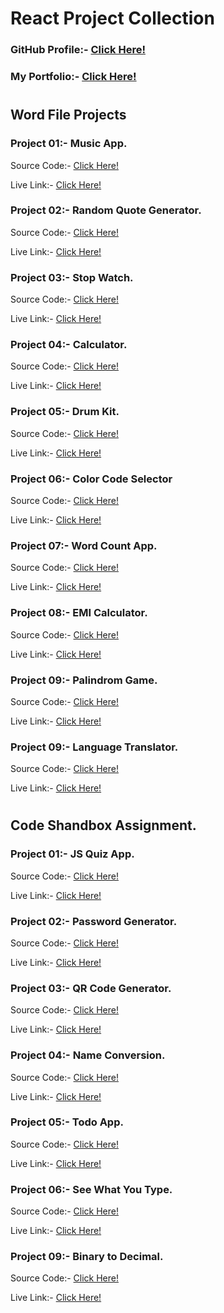 # React Project Collection

### GitHub Profile:- [Click Here!](https://github.com/amarjeetk123)

### My Portfolio:- [Click Here!](https://amarjeet-portfolio.netlify.app/)

#
#
## Word File Projects
### Project 01:- Music App.
Source Code:- [Click Here!](https://github.com/amarjeetk123/Music-Player)

Live Link:-  [Click Here!](https://amarjeet-music-player.netlify.app/)


### Project 02:- Random Quote Generator.
Source Code:- [Click Here!](https://github.com/amarjeetk123/Random-Quote-Generator)

Live Link:-  [Click Here!](https://amarjeet-random-quotes-generator.netlify.app/)

### Project 03:- Stop Watch.
Source Code:- [Click Here!](https://github.com/amarjeetk123/Stop-Watch)

Live Link:-  [Click Here!](https://amarjeet-stop-watch-app.netlify.app/)

### Project 04:- Calculator.
Source Code:- [Click Here!](https://github.com/amarjeetk123/Calculator_app)

Live Link:-  [Click Here!](https://amarjeet-calculator-app.netlify.app/)

### Project 05:- Drum Kit.
Source Code:- [Click Here!](https://github.com/amarjeetk123/Drum-Kit)

Live Link:-  [Click Here!](https://amarjeet-drum-kit.netlify.app/)

### Project 06:- Color Code Selector
Source Code:- [Click Here!](https://github.com/amarjeetk123/Color-Picker-Website)

Live Link:-  [Click Here!](https://color-picker-website.netlify.app/)

### Project 07:- Word Count App.
Source Code:- [Click Here!](https://github.com/amarjeetk123/Word-Count-App)

Live Link:-  [Click Here!](https://word-count-app.netlify.app/)

### Project 08:- EMI Calculator.
Source Code:- [Click Here!](https://github.com/amarjeetk123/EMI-Calculator-App)

Live Link:-  [Click Here!](https://amarjeet-emi-calculator.netlify.app/)

### Project 09:- Palindrom Game.
Source Code:- [Click Here!](https://github.com/amarjeetk123/palindrom-cheker)

Live Link:-  [Click Here!](https://palindrom-checker.netlify.app/)

### Project 09:- Language Translator.
Source Code:- [Click Here!](https://github.com/amarjeetk123/Language-Translator)

Live Link:-  [Click Here!](https://amarjeet-language-translator.netlify.app/)

<!-- ### Project 09:- Language Translator.
Source Code:- [Click Here!]()

Live Link:-  [Click Here!]() -->

#
#

## Code Shandbox Assignment.

### Project 01:- JS Quiz App.
Source Code:- [Click Here!](https://github.com/amarjeetk123/Js-Quiz-App)

Live Link:-  [Click Here!](https://amarjeet-js-quiz-app.netlify.app/)

### Project 02:- Password Generator.
Source Code:- [Click Here!](https://github.com/amarjeetk123/Password-Generator)

Live Link:-  [Click Here!](https://amarjeet-password-generator.netlify.app/)

### Project 03:- QR Code Generator.
Source Code:- [Click Here!](https://github.com/amarjeetk123/QR-Code-Generator)

Live Link:-  [Click Here!](https://amarjeet-qr-code-generator.netlify.app/)

### Project 04:- Name Conversion.
Source Code:- [Click Here!](https://github.com/amarjeetk123/Name-Conversion)

Live Link:-  [Click Here!](https://amarjeet-name-conversion.netlify.app/)

### Project 05:- Todo App.
Source Code:- [Click Here!](https://github.com/amarjeetk123/TODO-APP)

Live Link:-  [Click Here!](https://amarjeet-todo-app.netlify.app/)

### Project 06:- See What You Type.
Source Code:- [Click Here!](https://github.com/amarjeetk123/See-what-you-type.)

Live Link:-  [Click Here!](https://see-what-you-typ.netlify.app/)



### Project 09:- Binary to Decimal.
Source Code:- [Click Here!](https://github.com/amarjeetk123/Deciaml-to-Binary-Converter)

Live Link:-  [Click Here!](https://amarjeet-binary-to-decimal-converter.netlify.app/)

